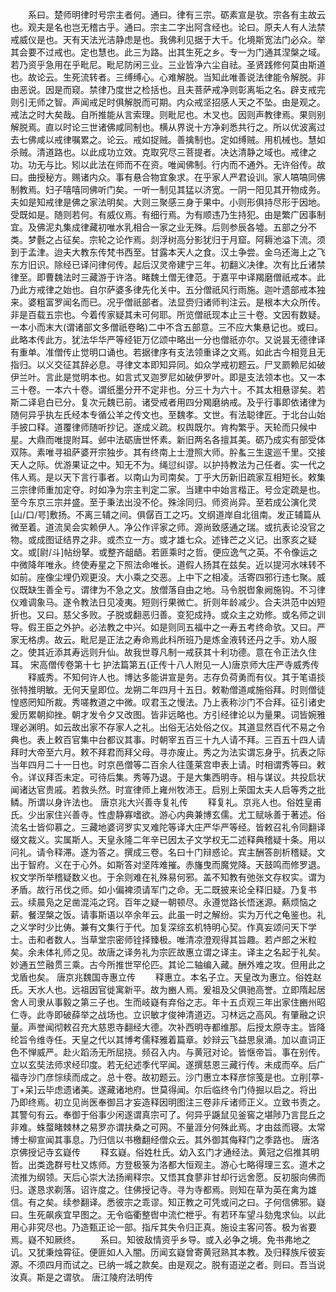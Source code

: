 <!-- { "loadSidebar": true } -->
　　系曰。楚师明律时号宗主者何。通曰。律有三宗。砺素宣是欤。宗各有主故云也。观夫是名也岂无稽古乎。通曰。宗主二字出阿含经也。论曰。原夫人有人法禁戒威仪是也。天有天法光洁静虑是也。我佛利见据于大千。化境斯宽法门必众。举其会要不过戒也。定也慧也。此三为路。出其生死之乡。专一为门通其涅槃之域。若乃资乎急用在乎毗尼。毗尼防闲三业。三业皆净六尘自祛。圣贤践修何莫由斯道也。故论云。生死流转者。三缚缚心。心难解脱。当知此唯善说法律能令解脱。非由恶说。因是而窥。禁律乃度世之检括也。且夫菩萨戒净则彰离垢之名。辟支戒完则引无师之智。声闻戒足时俱解脱而可期。内众戒坚招感人天之不坠。由是观之。戒法之时大矣哉。自所推能从言索理。则毗尼也。木叉也。因则声教律焉。果则别解脱焉。直以时论三世诸佛咸同制也。横从界说十方净刹悉共行之。所以优波离过去七佛咸以戒律嘱累之。论云。戒如捉贼。善擒制也。定如缚贼。用机械也。慧如杀贼。清道路也。以此成功立效。克取究尽三菩提者。决达清静之域也。戒律之功。功无与比。矧以此法在师而不在资。唯闻佛制。行内而不通外。无许俗传。故曰。曲授秘方。赐诸内众。事有悬合物宜象求。在乎家人严君设训。家人嗃嗃同佛制教焉。妇子嘻嘻同佛听门矣。一听一制见其猛以济宽。一阴一阳见其开物成务。夫如是知戒律是佛之家法明矣。大则三聚感三身于果中。小则形俱持尽形于因地。受既如是。随则若何。有威仪焉。有细行焉。为有顺违乃生持犯。由是繁广因事制宜。及佛泥丸集成律藏初唯水乳相合一家之业无殊。后则参辰各墟。五部之分不类。梦氎之占征矣。宗轮之论作焉。剡浮树高分影犹归于月窟。阿耨池溢下流。须到于孟津。迨夫大教东传梵书西至。甘露本天人之食。汉土争尝。金乌还海上之飞东方旧识。除经已译问律何传。起后汉灵帝建宁三年。初翻义决律。次有比丘诸禁律至。即曹魏法时三藏游于许洛。睹魏土僧无律范。于嘉平中译羯磨僧祇戒本。此乃此方戒律之始也。自尔萨婆多律先化关中。五分僧祇风行雨施。迦叶遗部戒本独来。婆粗富罗闻名而已。况乎僧祇部者。法显赍归诸师判注云。是根本大众所传。非是百载五宗也。今着传家疑其未可何耶。所览僧祇现本止三十卷。文因有数疑。一本小而末大(谓诸部文多僧祇卷略)二中不含五部意。三不应大集悬记也。或曰。此略本传此方。犹法华华严等经钜万亿颂中略出一分也僧祇亦尔。又说昙无德律译有重单。准僧传止觉明口诵也。若据律序有支法领重译之文焉。如此古今相竞且无指归。以义交征其辞必息。寻律文本即知异同。如众学戒初题云。尸叉罽赖尼如破伊兰叶。言此是觉明本也。如言式叉迦罗尼如破伊罗叶。即是支法领本也。又一本三十卷。一本六十卷。谓纸墨分开不定非也。分三十为六十。不其太相悬谬矣。若斯二译皂白已分。复次元魏已前。诸受戒者用四分羯磨纳戒。及乎行事即依诸律为随何异乎执左氏经本专循公羊之传文也。至魏孝。文世。有法聪律匠。于北台山始手披口释。道覆律师随听抄记。遂成义疏。权舆既尔。肯构繁乎。天轮而只候中星。大鼎而唯提附耳。邺中法砺唐世怀素。新旧两名各擅其美。砺乃成实有部受体双陈。素唯寻祖萨婆开宗独步。其有终南上士澄照大师。肸蚃三生逡巡千里。交接天人之际。优游果证之中。知无不为。绳愆纠谬。以护持教法为己任者。实一代之伟人焉。是以天下言行事者。以南山为司南矣。丁乎大历新旧疏家互相短长。敕集三宗律师重加定夺。时如净为宗主判定二家。当建中中始言楷正。号佥定疏是也。至今东京三宗并盛。至于秉法出没不伦。殊涂同归。师资尚异。至若成公演化灵[山/口/咢]敷扬。不离三辅之间。俱僝百工之巧。文纲道岸自北徂南。发正辅篇从微至着。道流吴会实赖伊人。净公作评家之师。源尚致感通之瑞。或抗表论没官之物。或成图证结界之非。或杰立一方。或才雄七众。述锋芒之义记。出豕亥之疑文。或[尉/斗]帖纷拏。或整齐龃龉。若匪乘时之哲。便应逸气之英。不令像运之中微降年唯永。终使寿星之下照法命唯长。道假人扬其在兹矣。近以提河水味转不如前。座像尘埋仍观更没。大小乘之交恶。上中下之相凌。活寄四邪行违七聚。威仪既缺生善全亏。谓律为不急之文。放僧落自由之地。马令脱辔象阙施钩。不习律仪难调象马。遂令教法日见凌夷。短则行果微亡。折则年龄减少。合夫洪范中凶短折也。又曰。慈父多败。子脱或翻恶归善。变犯成持。或众主之劝修。或名师之训导。假王臣之外护。必法教之中兴。如是则同五福中之一寿五考终命欤。又曰。严家无格虏。故云。毗尼是正法之寿命焉此科所班乃是炼金液转还丹之手。劝人服之。使其近添其寿远则升仙。故我世尊凡制一戒获其十利功德。意在令正法久住耳。
宋高僧传卷第十七
护法篇第五(正传十八人附见一人)唐京师大庄严寺威秀传
　　释威秀。不知何许人也。博达多能讲宣是务。志存负荷勇而有仪。其于笔语掞张特推明敏。无何天皇即位。龙朔二年四月十五日。敕勒僧道咸施俗拜。时则僧徒惶惑罔知所裁。秀嗟教道之中微。叹君玉之慢法。乃上表称沙门不合拜。征引诸史爰历累朝抑挫。朝才发令夕又改图。皆非远略也。方引经律论以为量果。词皆婉雅理必渊明。如云故出家不存家人之礼。出俗无沾处俗之仪。其道显然百代不易之令典也。表上敕百官集中台都议其事。时朝宰五百三十九人请不拜。三百五十四人请拜时大帝至六月。敕不拜君而拜父母。寻亦废止。秀之为法实谓忘身乎。抗表之际当年四月二十一日也。时京邑僧等二百余人往蓬莱宫申表上请。时相谓秀等曰。敕令。详议拜否未定。可待后集。秀等乃退。于是大集西明寺。相与谋议。共投启状闻诸达官贵戚。若救头然。时宣律师上雍州牧沛王。启别上荣国太夫人启等秀之批鳞。所谓以身许法也。
唐京兆大兴善寺复礼传
　　释复礼。京兆人也。俗姓皇甫氏。少出家住兴善寺。性虚静寡嗜欲。游心内典兼博玄儒。尤工赋咏善于著述。俗流名士皆仰慕之。三藏地婆诃罗实叉难陀等译大庄严华严等经。皆敕召礼令同翻译缀文裁义。实属斯人。天皇永隆二年辛已因太子文学权无二述释典稽疑十条。用以问礼。请令释滞。遂为答之。撰成三卷。名曰十门辩惑论。宾主酬答剖析稽疑。文出于智府。义在于心外。如斯答对坚阵难摧。赤旛曳而魔党降。天鼓鸣而修罗退。权文学所举稽疑数义也。于余则难在礼殊易何邪。盖不知教有弛张文存权实。谓为矛盾。故行吊伐之师。如小偏裨须请军门之命。无二既披来论全释旧疑。乃复书云。续晨凫之足凿混沌之窍。百年之疑一朝顿尽。永遵觉路长悟迷源。爇烦恼之薪。餐涅槃之饭。请事斯语以卒余年云。此虽一时之解纷。实为万代之龟鉴也。礼之义学时少比俦。兼有文集行于代。加复深综玄机特明心契。作真妄颂问天下学士。击和者数人。当草堂宗密师铨择臻极。唯清凉澄观得其旨趣。若卢郎之米粒矣。余未体礼师之见。故唐之译务礼为宗匠故惠立谓之译主。译主之名起于礼矣。妙通五竺融贯三乘。古今所推世罕伦匹。其论二轴编入藏。酬外难之攻。但用此之戈盾也矣。
唐京兆魏国寺惠立传
　　释惠立。本名子立。天皇改为惠立。俗姓赵氏。天水人也。远祖因官徙寓新平。故为豳人焉。爰祖及父俱驰高誉。立即隋起居舍人司隶从事毅之第三子也。生而岐嶷有弃俗之志。年十五贞观三年出家住豳州昭仁寺。此寺即破薛举之战场也。立识敏才俊神清道迈。习林远之高风。有肇融之识量。声誉闻彻敕召充大慈恩寺翻经大德。次补西明寺都维那。后授太原寺主。皆降纶旨令维寺任。天皇之代以其博考儒释雅着篇章。妙辩云飞益思泉涌。加以直词正色不惮威严。赴火蹈汤无所屈挠。频召入内。与黄冠对论。皆惬帝旨。事在别传。立以玄奘法师求经印度。若无纪述季代罕闻。遂撰慈恩三藏行传。未成而卒。后广福寺沙门彦悰续而成之。总十卷。故初题云。沙门惠立本释彦悰笺是也。立削[葶-丁+呆]云毕虑遗诸美。遂藏诸地府。世莫得闻。尔后临终令门侍掘以启之。将出乃即终焉。初立见尚医奉御吕才妄造释因明图注三卷非斥诸师正义。立致书责之。其警句有云。奉御于俗事少闲遂谓真宗可了。何异乎鼷鼠见釜窖之堪陟乃言昆丘之非难。蛛蝥睹棘林之易罗亦谓扶桑之可网。不量涯分何殊此焉。才由兹而寝。太常博士柳宣闻其事息。乃归信以书檄翻经僧众云。其外御其侮释门之季路也。
唐洛京佛授记寺玄嶷传
　　释玄嶷。俗姓杜氏。幼入玄门才通经法。黄冠之侣推其明哲。出类逸群号杜又炼师。方登极箓为洛都大恒观主。游心七略得理三玄。道术之流推为纲领。天后心崇大法扬阐释宗。又悟其食蓼非甘却行远舍愿。反初服向佛而归。遂恳求剃落。诏许度之。住佛授记寺。寻为寺都焉。则知在草为英在禽为雄信。有之矣。续参翻译。悉彼宗之乖谬。知正教之可凭或问之曰。子何信佛邪。嶷曰。生死飙疾宜早图之。无令临衢整辔中流伫枻乎。有若环车望斗劾鬼求仙。以此用心非究尽也。乃造甄正论一部。指斥其失令归正真。施设主客问答。极为省要焉。嶷不知厥终。
　　系曰。知彼敌情资乎乡导。或入必争之境。免书弗地之讥。又犹秉烛霄征。便匪如人入闇。历闻玄嶷曾寄黄冠熟其本教。及归释族斥彼妄源。不须四月而试之。已纳一城之款矣。由是观之。脱有逜逆之者。则曰。吾当说汝真。斯是之谓欤。
唐江陵府法明传
